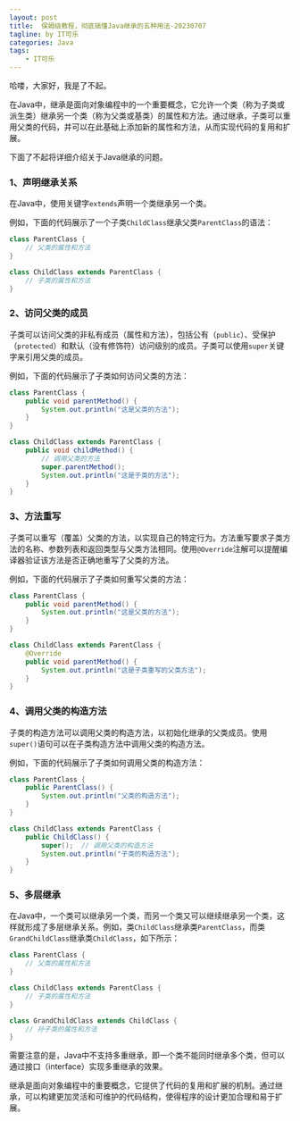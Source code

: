 ```yaml
---
layout: post
title:  保姆级教程，彻底搞懂Java继承的五种用法-20230707
tagline: by IT可乐
categories: Java
tags: 
    - IT可乐
---
```


哈喽，大家好，我是了不起。  

在Java中，继承是面向对象编程中的一个重要概念，它允许一个类（称为子类或派生类）继承另一个类（称为父类或基类）的属性和方法。通过继承，子类可以重用父类的代码，并可以在此基础上添加新的属性和方法，从而实现代码的复用和扩展。

下面了不起将详细介绍关于Java继承的问题。
<!--more-->

### 1、声明继承关系

在Java中，使用关键字`extends`声明一个类继承另一个类。

例如，下面的代码展示了一个子类`ChildClass`继承父类`ParentClass`的语法：

```java
class ParentClass {
    // 父类的属性和方法
}

class ChildClass extends ParentClass {
    // 子类的属性和方法
}
```



### 2、访问父类的成员

子类可以访问父类的非私有成员（属性和方法），包括公有（`public`）、受保护（`protected`）和默认（没有修饰符）访问级别的成员。子类可以使用`super`关键字来引用父类的成员。

例如，下面的代码展示了子类如何访问父类的方法：

```java
class ParentClass {
    public void parentMethod() {
        System.out.println("这是父类的方法");
    }
}

class ChildClass extends ParentClass {
    public void childMethod() {
        // 调用父类的方法
        super.parentMethod();
        System.out.println("这是子类的方法");
    }
}
```



### 3、方法重写

子类可以重写（覆盖）父类的方法，以实现自己的特定行为。方法重写要求子类方法的名称、参数列表和返回类型与父类方法相同。使用`@Override`注解可以提醒编译器验证该方法是否正确地重写了父类的方法。

例如，下面的代码展示了子类如何重写父类的方法：

```java
class ParentClass {
    public void parentMethod() {
        System.out.println("这是父类的方法");
    }
}

class ChildClass extends ParentClass {
    @Override
    public void parentMethod() {
        System.out.println("这是子类重写的父类方法");
    }
}
```



### 4、调用父类的构造方法

子类的构造方法可以调用父类的构造方法，以初始化继承的父类成员。使用`super()`语句可以在子类构造方法中调用父类的构造方法。

例如，下面的代码展示了子类如何调用父类的构造方法：

```java
class ParentClass {
    public ParentClass() {
        System.out.println("父类的构造方法");
    }
}

class ChildClass extends ParentClass {
    public ChildClass() {
        super();  // 调用父类的构造方法
        System.out.println("子类的构造方法");
    }
}
```



### 5、多层继承

在Java中，一个类可以继承另一个类，而另一个类又可以继续继承另一个类，这样就形成了多层继承关系。例如，类`ChildClass`继承类`ParentClass`，而类`GrandChildClass`继承类`ChildClass`，如下所示：

```java
class ParentClass {
    // 父类的属性和方法
}

class ChildClass extends ParentClass {
    // 子类的属性和方法
}

class GrandChildClass extends ChildClass {
    // 孙子类的属性和方法
}
```



需要注意的是，Java中不支持多重继承，即一个类不能同时继承多个类，但可以通过接口（interface）实现多重继承的效果。

继承是面向对象编程中的重要概念，它提供了代码的复用和扩展的机制。通过继承，可以构建更加灵活和可维护的代码结构，使得程序的设计更加合理和易于扩展。